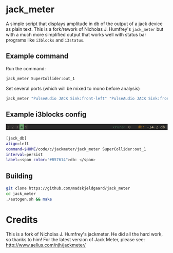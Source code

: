 # jack_meter

A simple script that displays amplitude in db of the output of a jack device as plain text. This is a fork/rework of Nicholas J. Humfrey's `jack_meter` but with a much more simplified output that works well with status bar programs like `i3blocks` and `i3status`.

## Example command
Run the command:
```bash
jack_meter SuperCollider:out_1
```
Set several ports (which will be mixed to mono before analysis)
```bash
jack_meter "PulseAudio JACK Sink:front-left" "PulseAudio JACK Sink:front-right"
```

## Example i3blocks config


![jack_meter in action](jack_meter_status.png)
```bash
[jack_db]
align=left
command=$HOME/code/c/jackmeter/jack_meter SuperCollider:out_1
interval=persist
label=<span color="#B57614">db: </span>
```

## Building

```bash
git clone https://github.com/madskjeldgaard/jack_meter
cd jack_meter
./autogen.sh && make
```

Credits
==========
This is a fork of Nicholas J. Humfrey's jackmeter. He did all the hard work, so thanks to him! 
For the latest version of Jack Meter, please see:
<http://www.aelius.com/njh/jackmeter/>
